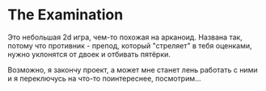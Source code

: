 # The Examination

Это небольшая 2d игра, чем-то похожая на арканоид. Названа так, потому что противник - препод, который "стреляет" в тебя оценками, нужно уклонятся от двоек и отбивать пятёрки.

Возможно, я закончу проект, а может мне станет лень работать с ними и я переключусь на что-то поинтереснее, посмотрим...

